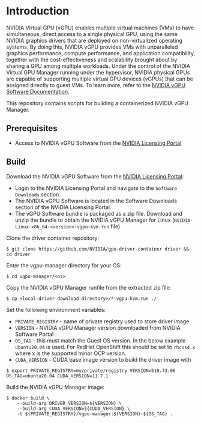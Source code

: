 # Introduction

NVIDIA Virtual GPU (vGPU) enables multiple virtual machines (VMs) to have simultaneous, direct access to a single physical GPU, using the same NVIDIA graphics drivers that are deployed on non-virtualized operating systems.
By doing this, NVIDIA vGPU provides VMs with unparalleled graphics performance, compute performance, and application compatibility, together with the cost-effectiveness and scalability brought about by sharing a GPU among multiple workloads.
Under the control of the NVIDIA Virtual GPU Manager running under the hypervisor, NVIDIA physical GPUs are capable of supporting multiple virtual GPU devices (vGPUs) that can be assigned directly to guest VMs.
To learn more, refer to the [NVIDIA vGPU Software Documentation](https://docs.nvidia.com/grid/).

This repository contains scripts for building a containerized NVIDIA vGPU Manager.

## Prerequisites

* Access to NVIDIA vGPU Software from the [NVIDIA Licensing Portal](https://nvid.nvidia.com/dashboard/#/dashboard)

## Build

Download the NVIDIA vGPU Software from the [NVIDIA Licensing Portal](https://nvid.nvidia.com/dashboard/#/dashboard):

* Login to the NVIDIA Licensing Portal and navigate to the `Software Downloads` section.
* The NVIDIA vGPU Software is located in the Software Downloads section of the NVIDIA Licensing Portal.
* The vGPU Software bundle is packaged as a zip file. Download and unzip the bundle to obtain the NVIDIA vGPU Manager for Linux (``NVIDIA-Linux-x86_64-<version>-vgpu-kvm.run`` file)

Clone the driver container repository:

```
$ git clone https://github.com/NVIDIA/gpu-driver-container driver && cd driver
```

Enter the vgpu-manager directory for your OS:

```
$ cd vgpu-manager/<os>
```

Copy the NVIDIA vGPU Manager runfile from the extracted zip file:

```
$ cp <local-driver-download-directory>/*-vgpu-kvm.run ./
```

Set the following environment variables:

* ``PRIVATE_REGISTRY`` - name of private registry used to store driver image
* ``VERSION`` - NVIDIA vGPU Manager version downloaded from NVIDIA Software Portal
* ``OS_TAG`` - this must match the Guest OS version. In the below example ``ubuntu20.04`` is used. For RedHat OpenShift this should be set to ``rhcos4.x`` where x is the supported minor OCP version.
* ``CUDA_VERSION`` - CUDA base image version to build the driver image with

```
$ export PRIVATE_REGISTRY=my/private/registry VERSION=510.73.06 OS_TAG=ubuntu20.04 CUDA_VERSION=11.7.1
```

Build the NVIDIA vGPU Manager image:

```
$ docker build \
    --build-arg DRIVER_VERSION=${VERSION} \
    --build-arg CUDA_VERSION=${CUDA_VERSION} \
    -t ${PRIVATE_REGISTRY}/vgpu-manager:${VERSION}-${OS_TAG} .
```
